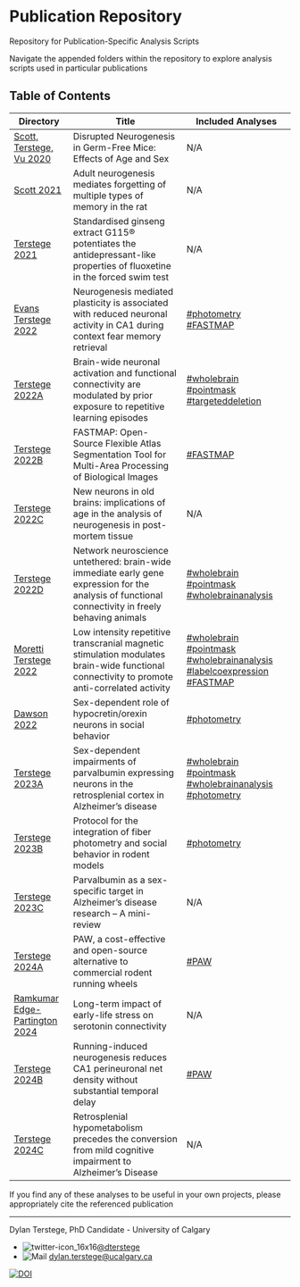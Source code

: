 # Publication Repository

Repository for Publication-Specific Analysis Scripts

Navigate the appended folders within the repository to explore analysis scripts used in particular publications

## Table of Contents

| Directory  | Title | Included Analyses |
| ------------- | ------------- | --------- |
| [Scott, Terstege, Vu 2020](https://github.com/dterstege/PublicationRepo/tree/main/Scott2020) | Disrupted Neurogenesis in Germ-Free Mice: Effects of Age and Sex | N/A |
| [Scott 2021](https://github.com/dterstege/PublicationRepo/tree/main/Scott2021) | Adult neurogenesis mediates forgetting of multiple types of memory in the rat | N/A |
| [Terstege 2021](https://github.com/dterstege/PublicationRepo/tree/main/Terstege2021) | Standardised ginseng extract G115® potentiates the antidepressant-like properties of fluoxetine in the forced swim test | N/A |
| [Evans Terstege 2022](https://github.com/dterstege/PublicationRepo/tree/main/Evans2022)   | Neurogenesis mediated plasticity is associated with reduced neuronal activity in CA1 during context fear memory retrieval  | [#photometry](https://github.com/dterstege/PublicationRepo/tree/main/Evans2021/FP) [#FASTMAP](https://github.com/dterstege/FASTMAP) | 
| [Terstege 2022A](https://github.com/dterstege/PublicationRepo/tree/main/Terstege2022A) | Brain-wide neuronal activation and functional connectivity are modulated by prior exposure to repetitive learning episodes | [#wholebrain](https://github.com/dterstege/PublicationRepo/tree/main/Terstege2022A/WholeBrain) [#pointmask](https://github.com/dterstege/CavalieriPointMask) [#targeteddeletion](https://github.com/dterstege/TargetedNodeDeletionToolbox)|
| [Terstege 2022B](https://github.com/dterstege/PublicationRepo/tree/main/Terstege2022B) | FASTMAP: Open-Source Flexible Atlas Segmentation Tool for Multi-Area Processing of Biological Images | [#FASTMAP](https://github.com/dterstege/FASTMAP) | 
| [Terstege 2022C](https://github.com/dterstege/PublicationRepo/tree/main/Terstege2022C) | New neurons in old brains: implications of age in the analysis of neurogenesis in post-mortem tissue | N/A |
| [Terstege 2022D](https://github.com/dterstege/PublicationRepo/tree/main/Terstege2022D) | Network neuroscience untethered: brain-wide immediate early gene expression for the analysis of functional connectivity in freely behaving animals | [#wholebrain](https://github.com/dterstege/PublicationRepo/tree/main/Moretti2022/wholebrain) [#pointmask](https://github.com/dterstege/CavalieriPointMask) [#wholebrainanalysis](https://github.com/dterstege/WholeBrainAnalysis) |
| [Moretti Terstege 2022](https://github.com/dterstege/PublicationRepo/tree/main/Moretti2022) | Low intensity repetitive transcranial magnetic stimulation modulates brain-wide functional connectivity to promote anti-correlated activity | [#wholebrain](https://github.com/dterstege/PublicationRepo/tree/main/Moretti2022/wholebrain) [#pointmask](https://github.com/dterstege/CavalieriPointMask) [#wholebrainanalysis](https://github.com/dterstege/WholeBrainAnalysis) [#labelcoexpression](https://github.com/dterstege/PublicationRepo/tree/main/Moretti2022/labelcorexpression) [#FASTMAP](https://github.com/dterstege/FASTMAP)|
| [Dawson 2022](https://github.com/dterstege/PublicationRepo/tree/main/Dawson2022) | Sex-dependent role of hypocretin/orexin neurons in social behavior | [#photometry](https://github.com/dterstege/PublicationRepo/tree/main/Dawson2022/photometry)|
| [Terstege 2023A](https://github.com/dterstege/PublicationRepo/tree/main/Terstege2023A) | Sex-dependent impairments of parvalbumin expressing neurons in the retrosplenial cortex in Alzheimer’s disease | [#wholebrain](https://github.com/dterstege/PublicationRepo/tree/main/Terstege2023A/wholebrain) [#pointmask](https://github.com/dterstege/CavalieriPointMask) [#wholebrainanalysis](https://github.com/dterstege/WholeBrainAnalysis) [#photometry](https://github.com/dterstege/PublicationRepo/tree/main/Terstege2023A/photometry) |
| [Terstege 2023B](https://github.com/dterstege/PublicationRepo/tree/main/Terstege2023B) | Protocol for the integration of fiber photometry and social behavior in rodent models | [#photometry](https://github.com/dterstege/PublicationRepo/tree/main/Terstege2023B/photometry)|
| [Terstege 2023C](https://github.com/dterstege/PublicationRepo/tree/main/Terstege2023C) | Parvalbumin as a sex-specific target in Alzheimer’s disease research – A mini-review | N/A |
| [Terstege 2024A](https://github.com/dterstege/PublicationRepo/tree/main/Terstege2024A) | PAW, a cost-effective and open-source alternative to commercial rodent running wheels | [#PAW](https://github.com/dterstege/PAW) |
| [Ramkumar Edge-Partington 2024](https://github.com/dterstege/PublicationRepo/tree/main/Ramkumar2024) | Long-term impact of early-life stress on serotonin connectivity | N/A |
| [Terstege 2024B](https://github.com/dterstege/PublicationRepo/tree/main/Terstege2024B) | Running-induced neurogenesis reduces CA1 perineuronal net density without substantial temporal delay | [#PAW](https://github.com/dterstege/PAW) |
| [Terstege 2024C](https://github.com/dterstege/PublicationRepo/tree/main/Terstege2024C) | Retrosplenial hypometabolism precedes the conversion from mild cognitive impairment to Alzheimer’s Disease | N/A |



If you find any of these analyses to be useful in your own projects, please appropriately cite the referenced publication

----------

Dylan Terstege, PhD Candidate - University of Calgary
  - ![twitter-icon_16x16](https://user-images.githubusercontent.com/44174532/113163958-e3d3e400-91fd-11eb-8d79-17906d8d3f25.png)[@dterstege](https://twitter.com/dterstege) 
  - ![Mail](https://user-images.githubusercontent.com/44174532/113164412-50e77980-91fe-11eb-9282-dd83852578ce.png)
<dylan.terstege@ucalgary.ca>


[![DOI](https://zenodo.org/badge/398970469.svg)](https://zenodo.org/badge/latestdoi/398970469)
